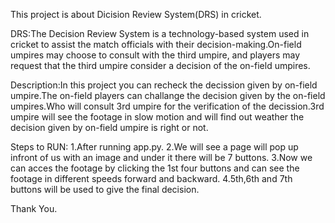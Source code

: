 This project is about Dicision Review System(DRS) in cricket.

DRS:The Decision Review System is a technology-based system used in cricket to assist the match officials with 
    their decision-making.On-field umpires may choose to consult with the third umpire, and players may request
    that the third umpire consider a decision of the on-field umpires.

Description:In this project you can recheck the decission given by on-field umpire.The 
            on-field players can challange the decision given by the on-field umpires.Who
            will consult 3rd umpire for the verification of the decission.3rd umpire will
            see the footage in slow motion and will find out weather the decision given 
            by on-field umpire is right or not.

Steps to RUN:
1.After running app.py.
2.We will see a page will pop up infront of us with an image and under it there will be 7 buttons.
3.Now we can acces the footage by clicking the 1st four buttons and can see the footage in different speeds 
  forward and backward.
4.5th,6th and 7th buttons will be used to give the final decision.

Thank You.